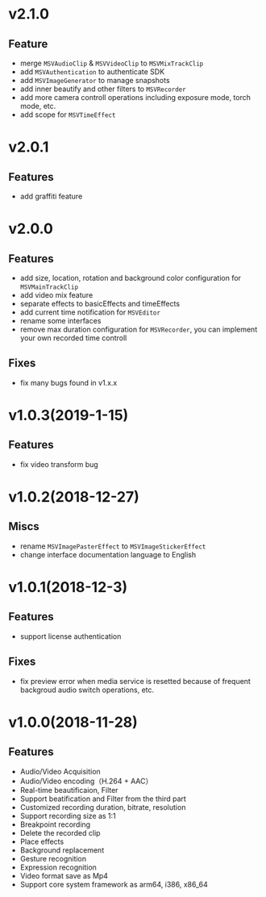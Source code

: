 # v2.1.0
## Feature
- merge `MSVAudioClip` & `MSVVideoClip` to `MSVMixTrackClip`
- add `MSVAuthentication` to authenticate SDK
- add `MSVImageGenerator` to manage snapshots
- add inner beautify and other filters to `MSVRecorder`
- add more camera controll operations including exposure mode, torch mode, etc.
- add scope for `MSVTimeEffect`

# v2.0.1
## Features
- add graffiti feature

# v2.0.0
## Features
- add size, location, rotation and background color configuration for `MSVMainTrackClip`
- add video mix feature
- separate effects to basicEffects and timeEffects
- add current time notification for `MSVEditor`
- rename some interfaces
- remove max duration configuration for `MSVRecorder`, you can implement your own recorded time controll

## Fixes
- fix many bugs found in v1.x.x

# v1.0.3(2019-1-15)
## Features
- fix video transform bug

# v1.0.2(2018-12-27)
## Miscs
- rename `MSVImagePasterEffect` to `MSVImageStickerEffect`
- change interface documentation language to English

# v1.0.1(2018-12-3)
## Features
- support license authentication
## Fixes
- fix preview error when media service is resetted because of frequent backgroud audio switch operations, etc.

# v1.0.0(2018-11-28)
## Features
- Audio/Video Acquisition
- Audio/Video encoding（H.264 + AAC）
- Real-time beautificaion, Filter
- Support beatification and Filter from the third part 
- Customized recording duration, bitrate, resolution
- Support recording size as 1:1
- Breakpoint recording
- Delete the recorded clip
- Place effects
- Background replacement
- Gesture recognition
- Expression recognition
- Video format save as Mp4
- Support core system framework as  arm64, i386, x86_64 
